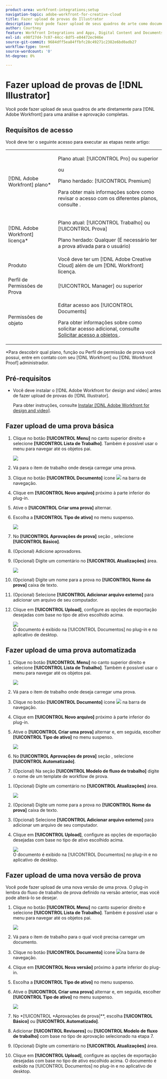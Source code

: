 ```yaml
---
product-area: workfront-integrations;setup
navigation-topic: adobe-workfront-for-creative-cloud
title: Fazer upload de provas do Illustrator
description: Você pode fazer upload de seus quadros de arte como documentos para uma revisão e aprovação rápidas ou simplesmente armazenar no Adobe Workfront.
author: Courtney
feature: Workfront Integrations and Apps, Digital Content and Documents
exl-id: e98f27d4-7c07-44cc-8df5-e04472ec946e
source-git-commit: 9684dff5ea84ffbfc28c49271c2382e6bd0adb27
workflow-type: tm+mt
source-wordcount: '0'
ht-degree: 0%

---
```


# Fazer upload de provas de [!DNL Illustrator]

Você pode fazer upload de seus quadros de arte diretamente para [!DNL Adobe Workfront] para uma análise e aprovação completas.

## Requisitos de acesso

Você deve ter o seguinte acesso para executar as etapas neste artigo:

<table style="table-layout:auto"> 
 <col> 
 <col> 
 <tbody> 
 <tr> 
   <td role="rowheader">[!DNL Adobe Workfront] plano*</td> 
   <td> <p>Plano atual: [!UICONTROL Pro] ou superior</p> <p>ou</p> <p>Plano herdado: [!UICONTROL Premium]</p> <p>Para obter mais informações sobre como revisar o acesso com os diferentes planos, consulte .</p> </td> 
  </tr> 
  <tr> 
   <td role="rowheader">[!DNL Adobe Workfront] licença*</td> 
   <td> <p>Plano atual: [!UICONTROL Trabalho] ou [!UICONTROL Prova]</p> <p>Plano herdado: Qualquer (É necessário ter a prova ativada para o usuário)</p> </td> 
  </tr> 
  <tr> 
   <td role="rowheader">Produto</td> 
   <td>Você deve ter um [!DNL Adobe Creative Cloud] além de um [!DNL Workfront] licença.</td> 
  </tr> 
  <tr> 
   <td role="rowheader">Perfil de Permissões de Prova </td> 
   <td>[!UICONTROL Manager] ou superior</td> 
  </tr> 
  <tr> 
   <td role="rowheader">Permissões de objeto</td> 
   <td> <p>Editar acesso aos [!UICONTROL Documents]</p> <p>Para obter informações sobre como solicitar acesso adicional, consulte <a href="../../workfront-basics/grant-and-request-access-to-objects/request-access.md" class="MCXref xref">Solicitar acesso a objetos </a>.</p> </td> 
  </tr> 
 </tbody> 
</table>

&#42;Para descobrir qual plano, função ou Perfil de permissão de prova você possui, entre em contato com seu [!DNL Workfront] ou [!DNL Workfront Proof] administrador.

## Pré-requisitos

* Você deve instalar o [!DNL Adobe Workfront for design and video] antes de fazer upload de provas do [!DNL Illustrator].

   Para obter instruções, consulte [Instalar [!DNL Adobe Workfront for design and video]](/help/quicksilver/workfront-integrations-and-apps/adobe-workfront-for-creative-cloud/wf-install-cc.md).

## Fazer upload de uma prova básica

1. Clique no botão **[!UICONTROL Menu]** no canto superior direito e selecione **[!UICONTROL Lista de Trabalho]**. Também é possível usar o menu para navegar até os objetos pai.

   ![](assets/go-back-to-work-list-350x314.png)

1. Vá para o item de trabalho onde deseja carregar uma prova.
1. Clique no botão **[!UICONTROL Documento]** ícone ![](assets/documents.png) na barra de navegação.
1. Clique em **[!UICONTROL Novo arquivo]** próximo à parte inferior do plug-in.
1. Ative o **[!UICONTROL Criar uma prova]** alternar.
1. Escolha a **[!UICONTROL Tipo de ativo]** no menu suspenso.

   ![](assets/plugin-create-proof-350x182.png)

1. No **[!UICONTROL Aprovações de prova]** seção , selecione **[!UICONTROL Básico]**.
1. (Opcional) Adicione aprovadores.
1. (Opcional) Digite um comentário no **[!UICONTROL Atualizações]** área.

   ![](assets/plugin-proof-approvals-350x450.png)

1. (Opcional) Digite um nome para a prova no **[!UICONTROL Nome da prova]** caixa de texto.
1. (Opcional) Selecione **[!UICONTROL Adicionar arquivo externo]** para adicionar um arquivo de seu computador.
1. Clique em **[!UICONTROL Upload]**, configure as opções de exportação desejadas com base no tipo de ativo escolhido acima.

   ![](assets/plugin-files-350x307.png)\
   O documento é exibido na [!UICONTROL Documentos] no plug-in e no aplicativo de desktop.

## Fazer upload de uma prova automatizada

1. Clique no botão **[!UICONTROL Menu]** no canto superior direito e selecione **[!UICONTROL Lista de Trabalho]**. Também é possível usar o menu para navegar até os objetos pai.

   ![](assets/go-back-to-work-list-350x314.png)

1. Vá para o item de trabalho onde deseja carregar uma prova.
1. Clique no botão **[!UICONTROL Documento]** ícone ![](assets/documents.png) na barra de navegação.

1. Clique em **[!UICONTROL Novo arquivo]** próximo à parte inferior do plug-in.
1. Ative o **[!UICONTROL Criar uma prova]** alternar e, em seguida, escolher **[!UICONTROL Tipo de ativo]** no menu suspenso.

   ![](assets/plugin-create-proof-350x182.png)

1. No **[!UICONTROL Aprovações de prova]** seção , selecione **[!UICONTROL Automatizado]**.
1. (Opcional) Na seção **[!UICONTROL Modelo de fluxo de trabalho]** digite o nome de um template de workflow de prova.
<!--
{{adjust-proof-settings}}
-->
1. (Opcional) Digite um comentário no **[!UICONTROL Atualizações]** área.

   ![](assets/copy-of-proof-approvals-advanced-350x424.png) <!-- new screenshot -->

1. (Opcional) Digite um nome para a prova no **[!UICONTROL Nome da prova]** caixa de texto.
1. (Opcional) Selecione **[!UICONTROL Adicionar arquivo externo]** para adicionar um arquivo de seu computador.
1. Clique em **[!UICONTROL Upload]**, configure as opções de exportação desejadas com base no tipo de ativo escolhido acima.

   ![](assets/plugin-files-350x307.png)\
   O documento é exibido na [!UICONTROL Documentos] no plug-in e no aplicativo de desktop.


## Fazer upload de uma nova versão de prova

Você pode fazer upload de uma nova versão de uma prova. O plug-in lembra do fluxo de trabalho de prova definido na versão anterior, mas você pode alterá-lo se desejar.

1. Clique no botão **[!UICONTROL Menu]** no canto superior direito e selecione **[!UICONTROL Lista de Trabalho]**. Também é possível usar o menu para navegar até os objetos pai.

   ![](assets/go-back-to-work-list-350x314.png)

1. Vá para o item de trabalho para o qual você precisa carregar um documento.
1. Clique no botão **[!UICONTROL Documento]** ícone ![](assets/documents.png)na barra de navegação.

1. Clique em **[!UICONTROL Nova versão]** próximo à parte inferior do plug-in.
1. Escolha a **[!UICONTROL Tipo de ativo]** no menu suspenso.
1. Ative o **[!UICONTROL Criar uma prova]** alternar e, em seguida, escolher **[!UICONTROL Tipo de ativo]** no menu suspenso.

   ![](assets/plugin-create-proof-350x182.png)

1. No *[!UICONTROL *Aprovações de prova]**, escolha **[!UICONTROL Básico]** ou **[!UICONTROL Automatizado]**.

1. Adicionar **[!UICONTROL Revisores]** ou **[!UICONTROL Modelo de fluxo de trabalho]** com base no tipo de aprovação selecionado na etapa 7.

1. (Opcional) Digite um comentário no **[!UICONTROL Atualizações]** área.
1. Clique em **[!UICONTROL Upload]**, configure as opções de exportação desejadas com base no tipo de ativo escolhido acima.
O documento é exibido na [!UICONTROL Documentos] no plug-in e no aplicativo de desktop.
